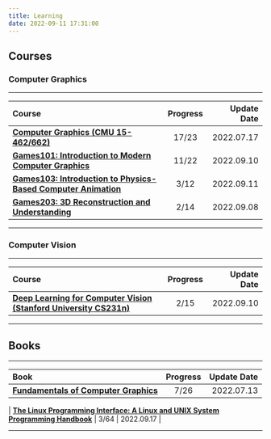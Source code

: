 ```yaml
---
title: Learning
date: 2022-09-11 17:31:00
---
```


## Courses
### Computer Graphics
***

|  Course   | Progress  |  Update Date  |
|  :----  | :----: |  ----:  |
| [**Computer Graphics (CMU 15-462/662)**](https://www.youtube.com/watch?v=W6yEALqsD7k&list=PL9_jI1bdZmz2emSh0UQ5iOdT2xRHFHL7E)  | 17/23     | 2022.07.17 |
| [**Games101: Introduction to Modern Computer Graphics**](https://www.bilibili.com/video/BV1X7411F744?p=10&spm_id_from=pageDriver&0vd_source=3709f1c43e9dd4837ffb8495db41fe96)  | 11/22 | 2022.09.10 |
| [**Games103: Introduction to Physics-Based Computer Animation**](https://www.bilibili.com/video/BV12Q4y1S73g?p=4&vd_source=3709f1c43e9dd4837ffb8495db41fe96)  | 3/12     | 2022.09.11 |
| [**Games203: 3D Reconstruction and Understanding**](https://www.bilibili.com/video/BV1pw411d7aS?p=3&vd_source=3709f1c43e9dd4837ffb8495db41fe96)  | 2/14     | 2022.09.08 |

***

### Computer Vision
***

|  Course   | Progress  |  Update Date  |
|  :----  | :----: |  ----:  |
| [**Deep Learning for Computer Vision (Stanford University CS231n)**](https://www.youtube.com/watch?v=vT1JzLTH4G4&list=PLf7L7Kg8_FNxHATtLwDceyh72QQL9pvpQ)  | 2/15     | 2022.09.10 |

***


## Books

***

|  Book   | Progress  |  Update Date  |
|  :----  | :----: |  ----:  |
| [**Fundamentals of Computer Graphics**](https://www.amazon.com/Fundamentals-Computer-Graphics-Steve-Marschner/dp/1482229390)  | 7/26    | 2022.07.13 |

| [**The Linux Programming Interface: A Linux and UNIX System Programming Handbook**](https://en.wikipedia.org/wiki/The_Linux_Programming_Interface)  | 3/64     | 2022.09.17 |

***